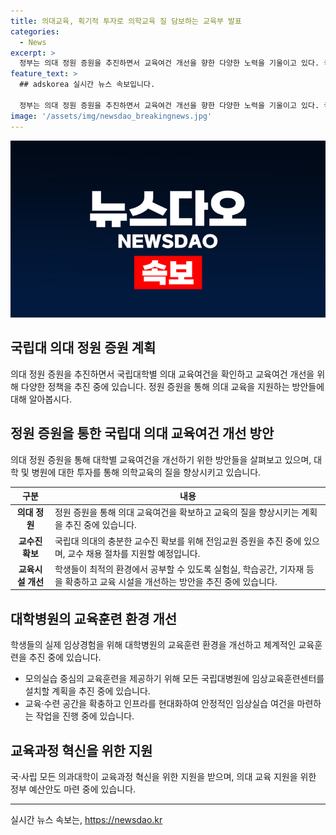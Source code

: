 ```yaml
---
title: 의대교육, 획기적 투자로 의학교육 질 담보하는 교육부 발표
categories:
  - News
excerpt: >
  정부는 의대 정원 증원을 추진하면서 교육여건 개선을 향한 다양한 노력을 기울이고 있다. 국립대 의대의 전임교원 1천 명 증원, 교육시설 개선을 위한 투자 계획, 2028년까지 국립대병원에 임상교육훈련센터 설치 등을 추진 중이며, 의과대학과 대학병원 간의 협력을 강화하고 교육과정 혁신을 지원할 예정이다. 교육부는 이에 대한 구체적인 지원 방안과 예산을 9월 중 발표할 예정이다.
feature_text: >
  ## adskorea 실시간 뉴스 속보입니다.

  정부는 의대 정원 증원을 추진하면서 교육여건 개선을 향한 다양한 노력을 기울이고 있다. 국립대 의대의 전임교원 1천 명 증원, 교육시설 개선을 위한 투자 계획, 2028년까지 국립대병원에 임상교육훈련센터 설치 등을 추진 중이며, 의과대학과 대학병원 간의 협력을 강화하고 교육과정 혁신을 지원할 예정이다. 교육부는 이에 대한 구체적인 지원 방안과 예산을 9월 중 발표할 예정이다.
image: '/assets/img/newsdao_breakingnews.jpg'
---
```


<p><img src="/assets/img/newsdao_breakingnews.jpg" alt="adskorea 속보" /></p>

<h2 data-ke-size="size26">국립대 의대 정원 증원 계획</h2>

<p data-ke-size="size16">의대 정원 증원을 추진하면서 국립대학별 의대 교육여건을 확인하고 교육여건 개선을 위해 다양한 정책을 추진 중에 있습니다. 정원 증원을 통해 의대 교육을 지원하는 방안들에 대해 알아봅시다.</p>

<h2 data-ke-size="size24">정원 증원을 통한 국립대 의대 교육여건 개선 방안</h2>

<p data-ke-size="size16">의대 정원 증원을 통해 대학별 교육여건을 개선하기 위한 방안들을 살펴보고 있으며, 대학 및 병원에 대한 투자를 통해 의학교육의 질을 향상시키고 있습니다.</p>

<table>
    <thead>
        <tr>
            <th>구분</th>
            <th>내용</th>
        </tr>
    </thead>
    <tbody>
        <tr>
            <td style="text-align: center; height: 17px;"><b>의대 정원</b></td>
            <td>정원 증원을 통해 의대 교육여건을 확보하고 교육의 질을 향상시키는 계획을 추진 중에 있습니다.</td>
        </tr>
        <tr>
            <td style="text-align: center; height: 17px;"><b>교수진 확보</b></td>
            <td>국립대 의대의 충분한 교수진 확보를 위해 전임교원 증원을 추진 중에 있으며, 교수 채용 절차를 지원할 예정입니다.</td>
        </tr>
        <tr>
            <td style="text-align: center; height: 17px;"><b>교육시설 개선</b></td>
            <td>학생들이 최적의 환경에서 공부할 수 있도록 실험실, 학습공간, 기자재 등을 확충하고 교육 시설을 개선하는 방안을 추진 중에 있습니다.</td>
        </tr>
    </tbody>
</table>

<h2 data-ke-size="size24">대학병원의 교육훈련 환경 개선</h2>

<p data-ke-size="size16">학생들의 실제 임상경험을 위해 대학병원의 교육훈련 환경을 개선하고 체계적인 교육훈련을 추진 중에 있습니다.</p>

<ul>
    <li>모의실습 중심의 교육훈련을 제공하기 위해 모든 국립대병원에 임상교육훈련센터를 설치할 계획을 추진 중에 있습니다.</li>
    <li>교육·수련 공간을 확충하고 인프라를 현대화하여 안정적인 임상실습 여건을 마련하는 작업을 진행 중에 있습니다.</li>
</ul>

<h2 data-ke-size="size24">교육과정 혁신을 위한 지원</h2>

<p data-ke-size="size16">국·사립 모든 의과대학이 교육과정 혁신을 위한 지원을 받으며, 의대 교육 지원을 위한 정부 예산안도 마련 중에 있습니다.</p>

<p><hr></p>
실시간 뉴스 속보는, <a href="https://newsdao.kr" rel="dofollow">https://newsdao.kr</a>


